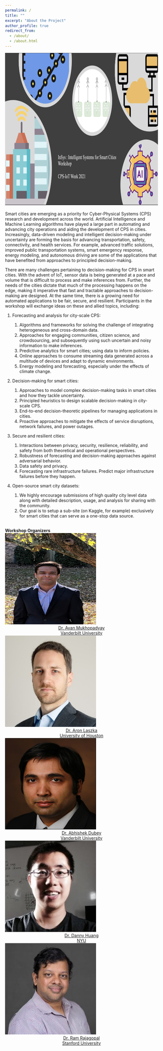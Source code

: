 ```yaml
---
permalink: /
title: ""
excerpt: "About the Project"
author_profile: true
redirect_from: 
  - /about/
  - /about.html
---
```

<div style="text-align:center">
  <img src="images/insys_2.png" height="500px" width="100%" />
</div>

<br>
Smart cities are emerging as a priority for Cyber-Physical Systems (CPS) research and development across the world. Artificial Intelligence and Machine Learning algorithms have played a large part in automating and advancing city operations and aiding the development of CPS in cities. Increasingly, data-driven modeling and intelligent decision-making under uncertainty are forming the basis for advancing transportation, safety, connectivity, and health services. For example, advanced traffic solutions, improved public transportation systems, smart emergency response, energy modeling, and autonomous driving are some of the applications that have benefited from approaches to principled decision-making.

There are many challenges pertaining to decision-making for CPS in smart cities. With the advent of IoT, sensor data is being generated at a pace and volume that is difficult to process and make inferences from. Further, the needs of the cities dictate that much of the processing happens on the edge, making it imperative that fast and tractable approaches to decision-making are designed. At the same time, there is a growing need for automated applications to be fair, secure, and resilient. Participants in the workshop will exchange ideas on these and allied topics, including:


<ol>
<li><p>Forecasting and analysis for city-scale CPS:</p>
<ol>
<li>Algorithms and frameworks for solving the challenge of integrating heterogeneous and cross-domain data.</li>
<li>Approaches for engaging communities, citizen science, and crowdsourcing, and subsequently using such uncertain and noisy information to make inferences.</li>
<li>Predictive analytics for smart cities; using data to inform policies.</li>
<li>Online approaches to consume streaming data generated across a multitude of devices and adapt to dynamic environments.</li>
<li>Energy modeling and forecasting, especially under the effects of climate change.</li>
</ol></li>
<li><p>Decision-making for smart cities:</p>
<ol>
<li>Approaches to model complex decision-making tasks in smart cities and how they tackle uncertainty.</li>
<li>Principled heuristics to design scalable decision-making in city-scale CPS.</li>
<li>End-to-end decision-theoretic pipelines for managing applications in cities.</li>
<li>Proactive approaches to mitigate the effects of service disruptions, network failures, and power outages.</li>
</ol></li>
<li><p>Secure and resilient cities:</p>
<ol>
<li>Interactions between privacy, security, resilience, reliability, and safety from both theoretical and operational perspectives.</li>
<li>Robustness of forecasting and decision-making approaches against adversarial behavior.</li>
<li>Data safety and privacy.</li>
<li>Forecasting rare infrastructure failures. Predict major infrastructure failures before they happen.</li>
</ol></li>
<li><p>Open-source smart city datasets:</p>
<ol>
<li>We highly encourage submissions of high quality city level data along with detailed description, usage, and analysis for sharing with the community.</li>
<li>Our goal is to setup a sub-site (on Kaggle, for example) exclusively for smart cities that can serve as a one-stop data source.</li>
</ol></li>
</ol>

<br>
<b>Workshop Organizers</b>
<br>


 <div class="row">
  <div class="column">
    <a href="https://ayanmukhopadhyay.github.io">
      <img src="images/Ayan.png" alt="ayan" height="300" width="300" text-align="center">
      <figcaption style="text-align:center">Dr. Ayan Mukhopadyay <br> Vanderbilt University</figcaption>
    </a>
  </div>
  <div class="column">
    <a href="https://aronlaszka.com/">
      <img src="images/laszka.jpg" alt="aron" height="300" width="300" text-align="center">
      <figcaption style="text-align:center">Dr. Aron Laszka <br> University of Houston</figcaption>
    </a>
  </div>
  <div class="column">
    <a href="https://scopelab.ai/">
      <img src="images/dubey.jpg" alt="dubey" height="300" width="300" text-align="center">
      <figcaption style="text-align:center">Dr. Abhishek Dubey <br> Vanderbilt University</figcaption>
    </a>
  </div>
  <div class="column">
    <a href="https://hdanny.org/">
      <img src="images/danny.jpg" alt="danny" height="300" width="300" text-align="center">
      <figcaption style="text-align:center">Dr. Danny Huang <br> NYU</figcaption>
    </a>
  </div>
  <div class="column">
    <a href="https://profiles.stanford.edu/ram-rajagopal">
      <img src="images/ram.jpg" alt="ram" height="300" width="300" text-align="center">
      <figcaption style="text-align:center">Dr. Ram Rajagopal <br> Stanford University</figcaption>
    </a>
  </div>
</div>
 


      
